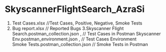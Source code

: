 # SkyscannerFlightSearch_AzraSi

1. Test Cases.xlsx                                   //Test Cases, Positive, Negative, Smoke Tests
2. Bug report.xlsx	                                 // Reported Bugs
3.Skyscanner Flight Search.postman_collection.json , // Test Cases in Postman
  Skyscanner Env.postman_environment.json ,          // Test Cases Environment      
  Smoke Tests.postman_collection.json	               // Smoke Tests in Postman  
